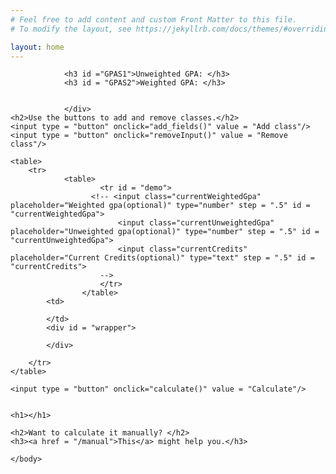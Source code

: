 ```yaml
---
# Feel free to add content and custom Front Matter to this file.
# To modify the layout, see https://jekyllrb.com/docs/themes/#overriding-theme-defaults

layout: home
---
```

<link rel="stylesheet" href="{{ "/assets/main.css, " | prepend: site.baseurl }}" >
<head>
<title>Cypress bay Broward GPA calculator</title>
</head>
<body>
<script type="text/javascript" src="/salaleguas/assets/script.js"></script>
<link rel="stylesheet" type="text/css" href="/assets/main.css" media = "screen,projection"/>
<div id = "introduction">


    
    
                <h3 id ="GPAS1">Unweighted GPA: </h3>
                <h3 id = "GPAS2">Weighted GPA: </h3>
            
            
                </div>
    <h2>Use the buttons to add and remove classes.</h2>
    <input type = "button" onclick="add_fields()" value = "Add class"/>
    <input type = "button" onclick="removeInput()" value = "Remove class"/>

    <table>
        <tr>
                <table>
                        <tr id = "demo">
                      <!-- <input class="currentWeightedGpa" placeholder="Weighted gpa(optional)" type="number" step = ".5" id = "currentWeightedGpa">
                            <input class="currentUnweightedGpa" placeholder="Unweighted gpa(optional)" type="number" step = ".5" id = "currentUnweightedGpa">
                            <input class="currentCredits" placeholder="Current Credits(optional)" type="text" step = ".5" id = "currentCredits">
						-->
                        </tr>
                    </table>
            <td>
                                                            
            </td>
            <div id = "wrapper">

            </div>

        </tr>
    </table>
	
    <input type = "button" onclick="calculate()" value = "Calculate"/>
	
	
	<h1></h1>

	<h2>Want to calculate it manually? </h2>
	<h3><a href = "/manual">This</a> might help you.</h3>

	</body>
	


